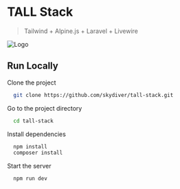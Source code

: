 # TALL Stack
> Tailwind + Alpine.js + Laravel + Livewire


![Logo](https://banners.beyondco.de/TALL%20Stack.png?theme=light&packageManager=&packageName=&pattern=architect&style=style_1&description=++++++Tailwind+%2B+Alpine.js+%2B+Laravel+%2B+Livewire&md=1&showWatermark=0&fontSize=100px&images=lightning-bolt)


## Run Locally

Clone the project

```bash
  git clone https://github.com/skydiver/tall-stack.git
```

Go to the project directory

```bash
  cd tall-stack
```

Install dependencies

```bash
  npm install
  composer install
```

Start the server

```bash
  npm run dev
```
